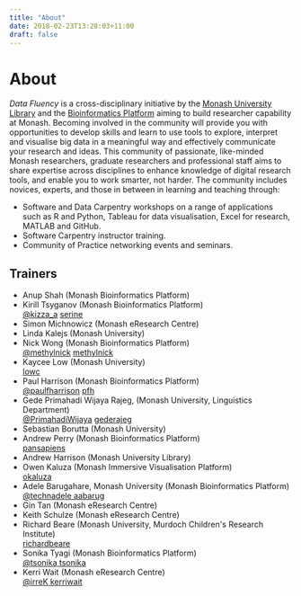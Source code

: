 ```yaml
---
title: "About"
date: 2018-02-23T13:28:03+11:00
draft: false
---
```


# About

_Data Fluency_ is a cross-disciplinary initiative by the [Monash University 
Library](https://www.monash.edu/library)
and the [Bioinformatics Platform](http://platforms.monash.edu/bioinformatics) aiming to 
build researcher capability at 
Monash. 
Becoming involved in the community will provide you with 
opportunities to develop skills and learn to use tools to explore, interpret 
and visualise big data in a meaningful way and effectively communicate your 
research and ideas. This community of passionate, like-minded Monash 
researchers, graduate researchers and professional staff aims to share 
expertise across disciplines to enhance knowledge of digital research tools, 
and enable you to work smarter, not harder. The community includes novices,
experts, and those in between in learning and teaching through:

 - Software and Data Carpentry workshops on a range of applications such as R and 
   Python, Tableau for data visualisation, Excel for research, MATLAB and GitHub.
 - Software Carpentry instructor training.
 - Community of Practice networking events and seminars.
 
## Trainers

* Anup Shah (Monash Bioinformatics Platform)
* Kirill Tsyganov (Monash Bioinformatics Platform)<br>
  <a href="https://twitter.com/kizza_a"><i class="fab fa-twitter-square"></i> @kizza_a</a> <a href="https://github.com/serine"><i class="fab fa-github-square"></i> serine</a>
* Simon Michnowicz (Monash eResearch Centre)
* Linda Kalejs (Monash University)
* Nick Wong (Monash Bioinformatics Platform)<br>
  <a href="https://twitter.com/methylnick"><i class="fab fa-twitter-square"></i> @methylnick</a> <a href="https://github.com/methylnick"><i class="fab fa-github-square"></i> methylnick</a>
* Kaycee Low (Monash University)<br>
  <a href="https://github.com/lowc"><i class="fab fa-github-square"></i> lowc</a>
* Paul Harrison (Monash Bioinformatics Platform)<br>
  <a href="https://twitter.com/paulfharrison"><i class="fab fa-twitter-square"></i> @paulfharrison</a> <a href="https://github.com/methylnick"> <a href="https://github.com/pfh"><i class="fab fa-github-square"></i> pfh</a>
* Gede Primahadi Wijaya Rajeg, (Monash University, Linguistics Department)<br>
  <a href="https://twitter.com/PrimahadiWijaya"><i class="fab fa-twitter-square"></i> @PrimahadiWijaya</a> <a href="https://github.com/gederajeg"><i class="fab fa-github-square"></i> gederajeg</a>
* Sebastian Borutta (Monash University)
* Andrew Perry (Monash Bioinformatics Platform)<br>
  <a href="https://github.com/pansapiens"><i class="fab fa-github-square"></i> pansapiens</a>
* Andrew Harrison (Monash University Library)
* Owen Kaluza (Monash Immersive Visualisation Platform)<br>
  <a href="https://github.com/okaluza"><i class="fab fa-github-square"></i> okaluza</a>
* Adele Barugahare, Monash University (Monash Bioinformatics Platform)<br>
  <a href="https://twitter.com/technadele"><i class="fab fa-twitter-square"></i> @technadele</a><a href="https://github.com/aabarug"><i class="fab fa-github-square"></i> aabarug</a>
* Gin Tan (Monash eResearch Centre)
* Keith Schulze (Monash eResearch Centre)
* Richard Beare (Monash University, Murdoch Children's Research Institute)<br>
  <a href="https://github.com/richardbeare"><i class="fab fa-github-square"></i> richardbeare</a>
* Sonika Tyagi (Monash Bioinformatics Platform)<br>
  <a href="https://twitter.com/tsonika"><i class="fab fa-twitter-square"></i> @tsonika</a><a href="https://github.com/tsonika"><i class="fab fa-github-square"></i> tsonika</a>
* Kerri Wait (Monash eResearch Centre)<br>
  <a href="https://twitter.com/irreK"><i class="fab fa-twitter-square"></i> @irreK</a><a href="https://github.com/kerriwait"><i class="fab fa-github-square"></i> kerriwait</a>
